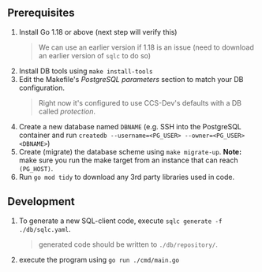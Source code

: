 ## Prerequisites
1. Install Go 1.18 or above (next step will verify this)
   > We can use an earlier version if 1.18 is an issue (need to download an earlier version of `sqlc` to do so)
2. Install DB tools using `make install-tools`
3. Edit the Makefile's _PostgreSQL parameters_ section to match your DB configuration. 
   > Right now it's configured to use CCS-Dev's defaults with a DB called _protection_.
4. Create a new database named `DBNAME` (e.g. SSH into the PostgreSQL container and run `createdb --username=<PG_USER> --owner=<PG_USER> <DBNAME>`)
5. Create (migrate) the database scheme using `make migrate-up`. **Note:** make sure you run the make target from an instance that can reach `(PG_HOST)`.
6. Run `go mod tidy` to download any 3rd party libraries used in code.


## Development
1. To generate a new SQL-client code, execute `sqlc generate -f ./db/sqlc.yaml`.
   > generated code should be written to `./db/repository/`.
2. execute the program using `go run ./cmd/main.go`